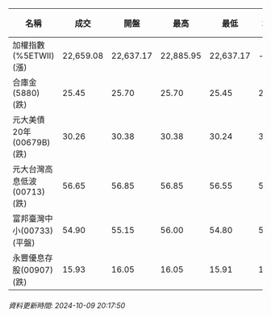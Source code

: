 | 名稱 | 成交 | 開盤 | 最高 | 最低 | 均價 | 成交金額(億) | 昨收 | 漲跌幅 | 漲跌 | 總量 | 昨量 | 振幅 |
| -------- | -------- | -------- | -------- |-------- | -------- | -------- |-------- |-------- |-------- | -------- | -------- |-------- |
|加權指數(%5ETWII) (漲)|22,659.08|22,637.17|22,885.95|22,637.17|-|4,079.61|22,611.39|0.21%|47.69|8,781,957|0|1.10%|
|合庫金(5880) (跌)|25.45|25.70|25.70|25.45|25.52|2.44|25.55|0.39%|0.10|9,570|14,662|0.98%|
|元大美債20年(00679B) (跌)|30.26|30.38|30.38|30.24|30.31|24.86|30.34|0.26%|0.08|82,031|108,021|0.46%|
|元大台灣高息低波(00713) (跌)|56.65|56.85|56.85|56.55|56.67|5.57|56.70|0.09%|0.05|9,824|15,672|0.53%|
|富邦臺灣中小(00733) (平盤)|54.90|55.15|56.00|54.80|55.16|0.610|54.90|0.00%|0.00|1,106|710|2.19%|
|永豐優息存股(00907) (跌)|15.93|16.05|16.05|15.91|15.95|0.725|16.00|0.44%|0.07|4,544|4,441|0.88%|
###### 資料更新時間: 2024-10-09 20:17:50